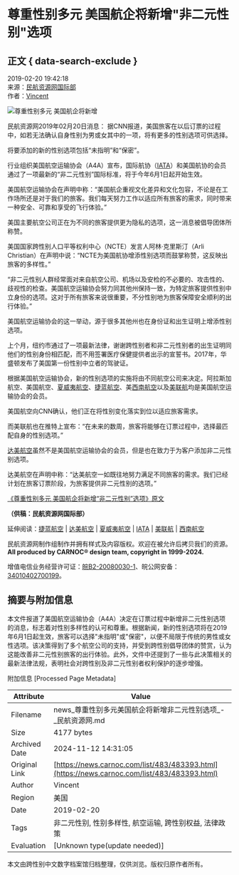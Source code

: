 # 尊重性别多元 美国航企将新增"非二元性别"选项

## 正文 { data-search-exclude }


2019-02-20 19:42:18  
来源：[民航资源网国际部](list/483/483393.html)  
作者：[Vincent](http://news.carnoc.com/search.html?range=author&key=Vincent)  

![尊重性别多元 美国航企将新增](https://pic.carnoc.com/file/180905/18090508243450.jpg)

民航资源网2019年02月20日消息： 据CNN报道，美国旅客在以后订票的过程中，如若无法确认自身性别为男或女其中的一项，将有更多的性别选项可供选择。

将要添加的新的性别选项包括“未指明”和“保密”。

行业组织美国航空运输协会（A4A）宣布，国际航协（[IATA](http://data.carnoc.com/corp/org/iata-.html)）和美国航协的会员通过了一项最新的“非二元性别”国际标准，将于今年6月1日起开始生效。

美国航空运输协会在声明中称：“美国航企重视文化差异和文化包容，不论是在工作场所还是对于我们的旅客。我们每天努力工作以适应所有旅客的需求，同时带来一种安全、可靠和享受的飞行体验。”

美国主要航空公司正在为不同的旅客提供更为隐私的选项，这一消息被倡导团体所称赞。

美国国家跨性别人口平等权利中心（NCTE）发言人阿林·克里斯汀（Arli Christian）在声明中说：“NCTE为美国航协增添性别选项而鼓掌称赞，这反映出旅客的多样性。”

“非二元性别人群经常面对来自航空公司、机场以及安检的不必要的、攻击性的、歧视性的检查。美国航空运输协会努力同其他州保持一致，为特定旅客提供性别中立身份的选项。这对于所有旅客来说很重要，不分性别地为旅客保障安全顺利的出行体验。”

美国航空运输协会的这一举动，源于很多其他州也在身份证和出生证明上增添性别选项。

上个月，纽约市通过了一项最新法律，谢谢跨性别者和非二元性别者的出生证明同他们的性别身份相匹配，而不用签署医疗保健提供者出示的宣誓书。2017年，华盛顿发布了美国第一份性别中立者的驾驶证。

根据美国航空运输协会，新的性别选项的实施将由不同航空公司来决定。阿拉斯加航空、美国航空、[夏威夷航空](http://data.carnoc.com/corp/airline/ha.html)、[捷蓝航空](http://data.carnoc.com/corp/airline/b6.html)、美[西南航空](http://data.carnoc.com/corp/airline/wn.html)以及[美联航](http://data.carnoc.com/corp/airline/ua.html)均是美国航空运输协会的会员。

美国航空向CNN确认，他们正在将性别变化落实到位以适应旅客需求。

而美联航也在推特上宣布：“在未来的数周，旅客将能够在订票过程中，选择最匹配自身的性别选项。”

[达美航空](http://data.carnoc.com/corp/airline/dl.html)虽然不是美国航空运输协会的会员，但是也在致力于为客户添加非二元性别选项。

达美航空在声明中称：“达美航空一如既往地努力满足不同旅客的需求。我们已经计划在旅客订票阶段，为旅客提供非二元性别的选项。”

[《尊重性别多元 美国航企将新增“非二元性别”选项》原文](https://edition.cnn.com/travel/article/gender-options-airline-passengers-trnd/index.html)

**（供稿：民航资源网国际部）**

延伸阅读：[捷蓝航空](http://data.carnoc.com/corp/airline/b6.html) | [达美航空](http://data.carnoc.com/corp/airline/dl.html) | [夏威夷航空](http://data.carnoc.com/corp/airline/ha.html) | [IATA](http://data.carnoc.com/corp/org/iata-.html) | [美联航](http://data.carnoc.com/corp/airline/ua.html) | [西南航空](http://data.carnoc.com/corp/airline/wn.html)

民航资源网制作组制作并拥有样式及内容版权。欢迎在被允许后拷贝我们的资源。**All produced by CARNOC® design team, copyright in 1999-2024.**

增值电信业务经营许可证：[皖B2-20080030-1](https://beian.miit.gov.cn/)、皖公网安备：[34010402700199](http://www.beian.gov.cn/portal/registerSystemInfo?recordcode=34010402700199)。

## 摘要与附加信息

<!-- tcd_abstract -->
本文件报道了美国航空运输协会（A4A）决定在订票过程中新增非二元性别选项的消息，标志着对性别多样性的认可和尊重。根据新闻，新的性别选项将在2019年6月1日起生效，旅客可以选择"未指明"或"保密"，以便不局限于传统的男性或女性选项。该决策得到了多个航空公司的支持，并受到跨性别倡导团体的赞赏，认为这能改善非二元性别旅客的出行体验。此外，文件中还提到了一些与此决策相关的最新法律法规，表明社会对跨性别及非二元性别者权利保护的逐步增强。
<!-- tcd_abstract_end -->

附加信息 [Processed Page Metadata]

| Attribute       | Value                                  |
|-----------------|----------------------------------------|
| Filename        | news_尊重性别多元美国航企将新增非二元性别选项_-_民航资源网.md                             |
| Size            | 4177 bytes                           |
| Archived Date   | 2024-11-12 14:31:05                             |
| Original Link   | [https://news.carnoc.com/list/483/483393.html](https://news.carnoc.com/list/483/483393.html)                       |
| Author          | Vincent                               |
| Region          | 美国                               |
| Date            | 2019-02-20                                 |
| Tags            | 非二元性别, 性别多样性, 航空运输, 跨性别权益, 法律政策                                 |
| Evaluation            | [Unknown type(update needed)]                                 |
<!-- tcd_table_end -->

本文由跨性别中文数字档案馆归档整理，仅供浏览。版权归原作者所有。
